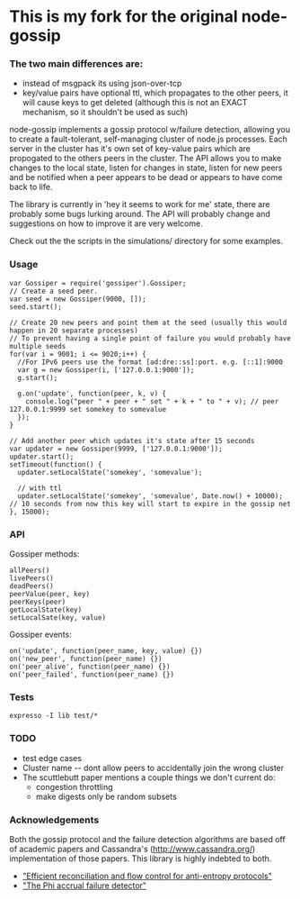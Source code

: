This is my fork for the original node-gossip
============================================

### The two main differences are:
* instead of msgpack its using json-over-tcp
* key/value pairs have optional ttl, which propagates to the other peers, it will cause keys to get deleted (although this is not an EXACT mechanism, so it shouldn't be used as such)

node-gossip implements a gossip protocol w/failure detection, allowing you to create a fault-tolerant, self-managing cluster of node.js processes.  Each server in the cluster has it's own set of key-value pairs which are propogated to the others peers in the cluster.  The API allows you to make changes to the local state, listen for changes in state, listen for new peers and be notified when a peer appears to be dead or appears to have come back to life.

The library is currently in 'hey it seems to work for me' state, there are probably some bugs lurking around. The API will probably change and suggestions on how to improve it are very welcome.

Check out the the scripts in the simulations/ directory for some examples.

### Usage

    var Gossiper = require('gossiper').Gossiper;
    // Create a seed peer.
    var seed = new Gossiper(9000, []);
    seed.start();

    // Create 20 new peers and point them at the seed (usually this would happen in 20 separate processes)
    // To prevent having a single point of failure you would probably have multiple seeds
    for(var i = 9001; i <= 9020;i++) {
      //For IPv6 peers use the format [ad:dre::ss]:port. e.g. [::1]:9000
      var g = new Gossiper(i, ['127.0.0.1:9000']);
      g.start();
      
      g.on('update', function(peer, k, v) {
        console.log("peer " + peer + " set " + k + " to " + v); // peer 127.0.0.1:9999 set somekey to somevalue
      });
    }

    // Add another peer which updates it's state after 15 seconds
    var updater = new Gossiper(9999, ['127.0.0.1:9000']);
    updater.start();
    setTimeout(function() {
      updater.setLocalState('somekey', 'somevalue');

      // with ttl
      updater.setLocalState('somekey', 'somevalue', Date.now() + 10000); // 10 seconds from now this key will start to expire in the gossip net
    }, 15000);


### API

Gossiper methods:

    allPeers()
    livePeers()
    deadPeers()
    peerValue(peer, key)
    peerKeys(peer)
    getLocalState(key)
    setLocalSate(key, value)

Gossiper events:

    on('update', function(peer_name, key, value) {})
    on('new_peer', function(peer_name) {})
    on('peer_alive', function(peer_name) {})
    on('peer_failed', function(peer_name) {})

### Tests

    expresso -I lib test/*

### TODO

* test edge cases
* Cluster name -- dont allow peers to accidentally join the wrong cluster
* The scuttlebutt paper mentions a couple things we don't current do:
  * congestion throttling
  * make digests only be random subsets

### Acknowledgements

Both the gossip protocol and the failure detection algorithms are based off of academic papers and Cassandra's (http://www.cassandra.org/) implementation of those papers.  This library is highly indebted to both.

* ["Efficient reconciliation and flow control for anti-entropy protocols"](http://www.cs.cornell.edu/home/rvr/papers/flowgossip.pdf)
* ["The Phi accrual failure detector"](http://vsedach.googlepages.com/HDY04.pdf)
